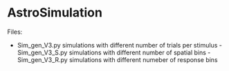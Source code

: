 # AstroSimulation

Files:
- Sim_gen_V3.py simulations with different number of trials per stimulus
-Sim_gen_V3_S.py simulations with different number of spatial bins
-Sim_gen_V3_R.py simulations with different numeber of response bins
